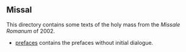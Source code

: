 ## Missal

This directory contains some texts of the holy mass from the *Missale Romanum* of 2002.

- [prefaces](prefaces) contains the prefaces without initial dialogue.